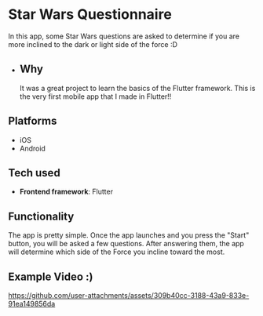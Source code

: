 # Star Wars Questionnaire
In this app, some Star Wars questions are asked to determine if you are more inclined to the dark or light side of the force :D

  - ## Why
    It was a great project to learn the basics of the Flutter framework. This is the very first mobile app that I made in Flutter!!

## Platforms
- iOS
- Android

## Tech used
- **Frontend framework**: Flutter
  
## Functionality
The app is pretty simple. Once the app launches and you press the "Start" button, you will be asked a few questions. After answering them, the app will determine which side of the Force you incline toward the most.
 
## Example Video :)
https://github.com/user-attachments/assets/309b40cc-3188-43a9-833e-91ea149856da

